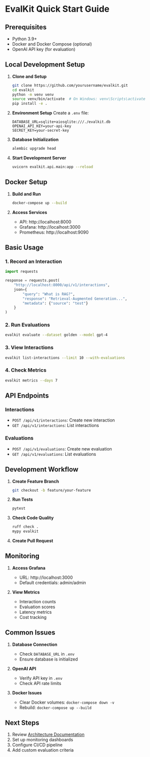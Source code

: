 # EvalKit Quick Start Guide

## Prerequisites

- Python 3.9+
- Docker and Docker Compose (optional)
- OpenAI API key (for evaluation)

## Local Development Setup

1. **Clone and Setup**
   ```bash
   git clone https://github.com/yourusername/evalkit.git
   cd evalkit
   python -m venv venv
   source venv/bin/activate  # On Windows: venv\Scripts\activate
   pip install -e .
   ```

2. **Environment Setup**
   Create a `.env` file:
   ```env
   DATABASE_URL=sqlite+aiosqlite:///./evalkit.db
   OPENAI_API_KEY=your-api-key
   SECRET_KEY=your-secret-key
   ```

3. **Database Initialization**
   ```bash
   alembic upgrade head
   ```

4. **Start Development Server**
   ```bash
   uvicorn evalkit.api.main:app --reload
   ```

## Docker Setup

1. **Build and Run**
   ```bash
   docker-compose up --build
   ```

2. **Access Services**
   - API: http://localhost:8000
   - Grafana: http://localhost:3000
   - Prometheus: http://localhost:9090

## Basic Usage

### 1. Record an Interaction

```python
import requests

response = requests.post(
    "http://localhost:8000/api/v1/interactions",
    json={
        "query": "What is RAG?",
        "response": "Retrieval-Augmented Generation...",
        "metadata": {"source": "test"}
    }
)
```

### 2. Run Evaluations

```bash
evalkit evaluate --dataset golden --model gpt-4
```

### 3. View Interactions

```bash
evalkit list-interactions --limit 10 --with-evaluations
```

### 4. Check Metrics

```bash
evalkit metrics --days 7
```

## API Endpoints

### Interactions

- `POST /api/v1/interactions`: Create new interaction
- `GET /api/v1/interactions`: List interactions

### Evaluations

- `POST /api/v1/evaluations`: Create new evaluation
- `GET /api/v1/evaluations`: List evaluations

## Development Workflow

1. **Create Feature Branch**
   ```bash
   git checkout -b feature/your-feature
   ```

2. **Run Tests**
   ```bash
   pytest
   ```

3. **Check Code Quality**
   ```bash
   ruff check .
   mypy evalkit
   ```

4. **Create Pull Request**

## Monitoring

1. **Access Grafana**
   - URL: http://localhost:3000
   - Default credentials: admin/admin

2. **View Metrics**
   - Interaction counts
   - Evaluation scores
   - Latency metrics
   - Cost tracking

## Common Issues

1. **Database Connection**
   - Check `DATABASE_URL` in `.env`
   - Ensure database is initialized

2. **OpenAI API**
   - Verify API key in `.env`
   - Check API rate limits

3. **Docker Issues**
   - Clear Docker volumes: `docker-compose down -v`
   - Rebuild: `docker-compose up --build`

## Next Steps

1. Review [Architecture Documentation](ARCHITECTURE.md)
2. Set up monitoring dashboards
3. Configure CI/CD pipeline
4. Add custom evaluation criteria 